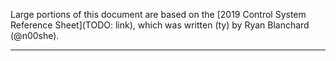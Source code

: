 Large portions of this document are based on the [2019 Control System Reference Sheet](TODO: link), which was written (ty) by Ryan Blanchard (@n00she).

---

